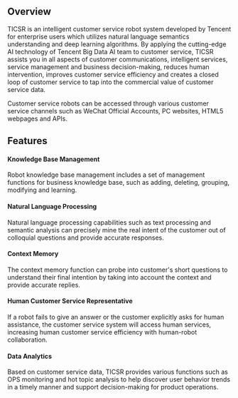 ﻿## Overview
TICSR is an intelligent customer service robot system developed by Tencent for enterprise users which utilizes natural language semantics understanding and deep learning algorithms. By applying the cutting-edge AI technology of Tencent Big Data AI team to customer service, TICSR assists you in all aspects of customer communications, intelligent services, service management and business decision-making, reduces human intervention, improves customer service efficiency and creates a closed loop of customer service to tap into the commercial value of customer service data.

Customer service robots can be accessed through various customer service channels such as WeChat Official Accounts, PC websites, HTML5 webpages and APIs.

## Features
#### Knowledge Base Management
Robot knowledge base management includes a set of management functions for business knowledge base, such as adding, deleting, grouping, modifying and learning.
#### Natural Language Processing
Natural language processing capabilities such as text processing and semantic analysis can precisely mine the real intent of the customer out of colloquial questions and provide accurate responses.
#### Context Memory
The context memory function can probe into customer's short questions to understand their final intention by taking into account the context and provide accurate replies.
#### Human Customer Service Representative
If a robot fails to give an answer or the customer explicitly asks for human assistance, the customer service system will access human services, increasing human customer service efficiency with human-robot collaboration.
#### Data Analytics
Based on customer service data, TICSR provides various functions such as OPS monitoring and hot topic analysis to help discover user behavior trends in a timely manner and support decision-making for product operations.
